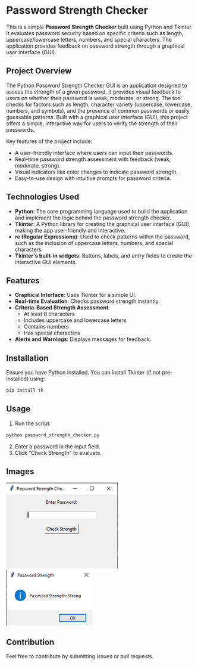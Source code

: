 # Password Strength Checker

This is a simple **Password Strength Checker** built using Python and Tkinter. It evaluates password security based on specific criteria such as length, uppercase/lowercase letters, numbers, and special characters. The application provides feedback on password strength through a graphical user interface (GUI).

## Project Overview

The Python Password Strength Checker GUI is an application designed to assess the strength of a given password. It provides visual feedback to users on whether their password is weak, moderate, or strong. The tool checks for factors such as length, character variety (uppercase, lowercase, numbers, and symbols), and the presence of common passwords or easily guessable patterns. Built with a graphical user interface (GUI), this project offers a simple, interactive way for users to verify the strength of their passwords.

Key features of the project include:

- A user-friendly interface where users can input their passwords.
- Real-time password strength assessment with feedback (weak, moderate, strong).
- Visual indicators like color changes to indicate password strength.
- Easy-to-use design with intuitive prompts for password criteria.

## Technologies Used

- **Python**: The core programming language used to build the application and implement the logic behind the password strength checker.
- **Tkinter**: A Python library for creating the graphical user interface (GUI), making the app user-friendly and interactive.
- **re (Regular Expressions)**: Used to check patterns within the password, such as the inclusion of uppercase letters, numbers, and special characters.
- **Tkinter's built-in widgets**: Buttons, labels, and entry fields to create the interactive GUI elements.

## Features
- **Graphical Interface**: Uses Tkinter for a simple UI.
- **Real-time Evaluation**: Checks password strength instantly.
- **Criteria-Based Strength Assessment**:
  - At least 8 characters
  - Includes uppercase and lowercase letters
  - Contains numbers
  - Has special characters
- **Alerts and Warnings**: Displays messages for feedback.

## Installation
Ensure you have Python installed. You can install Tkinter (if not pre-installed) using:
```sh
pip install tk
```

## Usage
1. Run the script:
```sh
python password_strength_checker.py
```
2. Enter a password in the input field.
3. Click "Check Strength" to evaluate.

## Images
![Demo 1](Demo/Demo1.PNG)
![Demo 2](Demo/Demo2.PNG)

## Contribution
Feel free to contribute by submitting issues or pull requests.

